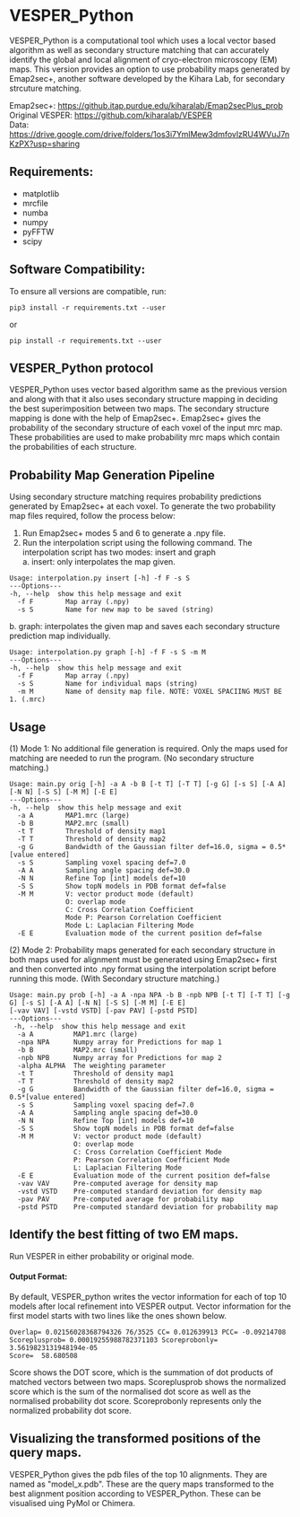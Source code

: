 # VESPER_Python

VESPER_Python is a computational tool which uses a local vector based algorithm as well as secondary structure matching that can accurately identify the global and local alignment of cryo-electron microscopy (EM) maps. This version provides an option to use probability maps generated by Emap2sec+, another software developed by the Kihara Lab, for secondary strcuture matching.

Emap2sec+: https://github.itap.purdue.edu/kiharalab/Emap2secPlus_prob \
Original VESPER: https://github.com/kiharalab/VESPER \
Data: https://drive.google.com/drive/folders/1os3i7YmlMew3dmfovlzRU4WVuJ7nKzPX?usp=sharing

## Requirements:
* matplotlib
* mrcfile
* numba
* numpy
* pyFFTW
* scipy

## Software Compatibility:
To ensure all versions are compatible, run:
```
pip3 install -r requirements.txt --user
```
or
```
pip install -r requirements.txt --user
```

## VESPER_Python protocol

VESPER_Python uses vector based algorithm same as the previous version and along with that it also uses secondary structure mapping in deciding the best superimposition between two maps. The secondary structure mapping is done with the help of Emap2sec+. Emap2sec+ gives the probability of the secondary structure of each voxel of the input mrc map. These probabilities are used to make probability mrc maps which contain the probabilities of each structure. 

## Probability Map Generation Pipeline
Using secondary structure matching requires probability predictions generated by Emap2sec+ at each voxel. To generate the two probability map files required, follow the process below:
1. Run Emap2sec+ modes 5 and 6 to generate a .npy file.
2. Run the interpolation script using the following command. The interpolation script has two modes: insert and graph </br>
a. insert: only interpolates the map given. </br>
```
Usage: interpolation.py insert [-h] -f F -s S
---Options---
-h, --help  show this help message and exit
  -f F        Map array (.npy)
  -s S        Name for new map to be saved (string)
```
b. graph: interpolates the given map and saves each secondary structure prediction map individually.
```
Usage: interpolation.py graph [-h] -f F -s S -m M
---Options---
-h, --help  show this help message and exit
  -f F        Map array (.npy)
  -s S        Name for individual maps (string)
  -m M        Name of density map file. NOTE: VOXEL SPACIING MUST BE 1. (.mrc)
```
## Usage
(1) Mode 1: No additional file generation is required. Only the maps used for matching are needed to run the program. (No secondary structure matching.)
```
Usage: main.py orig [-h] -a A -b B [-t T] [-T T] [-g G] [-s S] [-A A] [-N N] [-S S] [-M M] [-E E]
---Options---
-h, --help  show this help message and exit
  -a A        MAP1.mrc (large)
  -b B        MAP2.mrc (small)
  -t T        Threshold of density map1
  -T T        Threshold of density map2
  -g G        Bandwidth of the Gaussian filter def=16.0, sigma = 0.5*[value entered]
  -s S        Sampling voxel spacing def=7.0
  -A A        Sampling angle spacing def=30.0
  -N N        Refine Top [int] models def=10
  -S S        Show topN models in PDB format def=false
  -M M        V: vector product mode (default)
              O: overlap mode
              C: Cross Correlation Coefficient
              Mode P: Pearson Correlation Coefficient
              Mode L: Laplacian Filtering Mode
  -E E        Evaluation mode of the current position def=false
```
(2) Mode 2: Probability maps generated for each secondary structure in both maps used for alignment must be generated using Emap2sec+ first and then converted into .npy format using the interpolation script before running this mode. (With Secondary structure matching.)
```
Usage: main.py prob [-h] -a A -npa NPA -b B -npb NPB [-t T] [-T T] [-g G] [-s S] [-A A] [-N N] [-S S] [-M M] [-E E]
[-vav VAV] [-vstd VSTD] [-pav PAV] [-pstd PSTD]
---Options---
 -h, --help  show this help message and exit
  -a A          MAP1.mrc (large)
  -npa NPA      Numpy array for Predictions for map 1
  -b B          MAP2.mrc (small)
  -npb NPB      Numpy array for Predictions for map 2
  -alpha ALPHA  The weighting parameter
  -t T          Threshold of density map1
  -T T          Threshold of density map2
  -g G          Bandwidth of the Gaussian filter def=16.0, sigma = 0.5*[value entered]
  -s S          Sampling voxel spacing def=7.0
  -A A          Sampling angle spacing def=30.0
  -N N          Refine Top [int] models def=10
  -S S          Show topN models in PDB format def=false
  -M M          V: vector product mode (default)
                O: overlap mode
                C: Cross Correlation Coefficient Mode
                P: Pearson Correlation Coefficient Mode
                L: Laplacian Filtering Mode
  -E E          Evaluation mode of the current position def=false
  -vav VAV      Pre-computed average for density map
  -vstd VSTD    Pre-computed standard deviation for density map
  -pav PAV      Pre-computed average for probability map
  -pstd PSTD    Pre-computed standard deviation for probability map
```
## Identify the best fitting of two EM maps.
Run VESPER in either probability or original mode.
#### Output Format: 
By default, VESPER_python writes the vector information for each of top 10 models after local refinement into VESPER output. Vector information for the first model starts with two lines like the ones shown below.
```
Overlap= 0.02156028368794326 76/3525 CC= 0.012639913 PCC= -0.09214708 Scoreplusprob= 0.00019255988782371103 Scoreprobonly= 3.5619823131948194e-05
Score=  58.680508
```
Score shows the DOT score, which is the summation of dot products of matched vectors between two maps. Scoreplusprob shows the normalized score which is the sum of the normalised dot score as well as the normalised probability dot score. Scoreprobonly represents only the normalized probability dot score.

## Visualizing the transformed positions of the query maps.
VESPER_Python gives the pdb files of the top 10 alignments. They are named as "model_x.pdb". These are the query maps transformed to the best alignment position according to VESPER_Python. These can be visualised uing PyMol or Chimera.

